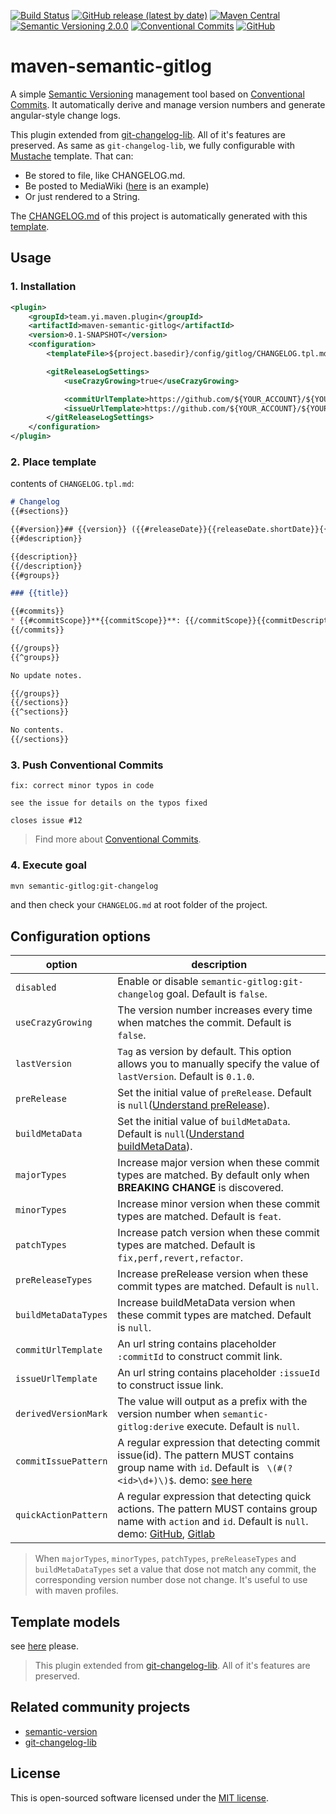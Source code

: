 [![Build Status](https://travis-ci.org/ymind/maven-semantic-gitlog.svg?branch=master)](https://travis-ci.org/ymind/maven-semantic-gitlog)
[![GitHub release (latest by date)](https://img.shields.io/github/v/release/ymind/maven-semantic-gitlog)](https://github.com/ymind/maven-semantic-gitlog/releases)
[![Maven Central](https://img.shields.io/maven-central/v/team.yi.maven.plugin/maven-semantic-gitlog)](https://search.maven.org/artifact/team.yi.maven.plugin/maven-semantic-gitlog)
[![Semantic Versioning 2.0.0](https://img.shields.io/badge/Semantic%20Versioning-2.0.0-brightgreen)](https://semver.org/)
[![Conventional Commits](https://img.shields.io/badge/Conventional%20Commits-1.0.0-yellow.svg)](https://conventionalcommits.org)
[![GitHub](https://img.shields.io/github/license/ymind/maven-semantic-gitlog)](https://github.com/ymind/maven-semantic-gitlog/blob/master/LICENSE)

# maven-semantic-gitlog

A simple [Semantic Versioning](https://semver.org/) management tool based on [Conventional Commits](https://conventionalcommits.org).
It automatically derive and manage version numbers and generate angular-style change logs.

This plugin extended from [git-changelog-lib](https://github.com/tomasbjerre/git-changelog-lib). All of it's features are preserved. 
As same as `git-changelog-lib`, we fully configurable with [Mustache](http://mustache.github.io/) template. That can:

* Be stored to file, like CHANGELOG.md.
* Be posted to MediaWiki ([here](https://github.com/tomasbjerre/git-changelog-lib/tree/screenshots/sandbox) is an example)
* Or just rendered to a String.

The [CHANGELOG.md](https://github.com/ymind/maven-semantic-gitlog/blob/master/CHANGELOG.md) of this project is automatically generated with this [template](https://github.com/ymind/maven-semantic-gitlog/blob/master/config/gitlog/CHANGELOG.tpl.md).

## Usage

### 1. Installation

```xml
<plugin>
    <groupId>team.yi.maven.plugin</groupId>
    <artifactId>maven-semantic-gitlog</artifactId>
    <version>0.1-SNAPSHOT</version>
    <configuration>
        <templateFile>${project.basedir}/config/gitlog/CHANGELOG.tpl.md</templateFile>

        <gitReleaseLogSettings>
            <useCrazyGrowing>true</useCrazyGrowing>

            <commitUrlTemplate>https://github.com/${YOUR_ACCOUNT}/${YOUR_PROJECT_NAME}/commit/:commitId</commitUrlTemplate>
            <issueUrlTemplate>https://github.com/${YOUR_ACCOUNT}/${YOUR_PROJECT_NAME}/issues/:issueId</issueUrlTemplate>
        </gitReleaseLogSettings>
    </configuration>
</plugin>
```

### 2. Place template

contents of `CHANGELOG.tpl.md`:

```markdown
# Changelog
{{#sections}}

{{#version}}## {{version}} ({{#releaseDate}}{{releaseDate.shortDate}}{{/releaseDate}}{{^releaseDate}}{{now.shortDate}}{{/releaseDate}}){{/version}}{{^version}}## {{nextVersion}} (Unreleased, {{#releaseDate}}{{releaseDate.shortDate}}{{/releaseDate}}{{^releaseDate}}{{now.shortDate}}{{/releaseDate}}){{/version}}
{{#description}}

{{description}}
{{/description}}
{{#groups}}

### {{title}}

{{#commits}}
* {{#commitScope}}**{{commitScope}}**: {{/commitScope}}{{commitDescription}}{{#commitIssue}} ([#{{commitIssue.id}}]({{commitIssue.url}})){{/commitIssue}}{{#shortHash}} ([{{shortHash}}]({{commitUrl}})){{/shortHash}}{{#hasCloseIssues}}, closes{{#closeIssues}} [#{{id}}]({{url}}){{/closeIssues}}{{/hasCloseIssues}}
{{/commits}}

{{/groups}}
{{^groups}}

No update notes.

{{/groups}}
{{/sections}}
{{^sections}}

No contents.
{{/sections}}
```

### 3. Push Conventional Commits

```text
fix: correct minor typos in code

see the issue for details on the typos fixed

closes issue #12
```

> Find more about [Conventional Commits](https://conventionalcommits.org).

### 4. Execute goal

```bash
mvn semantic-gitlog:git-changelog
```

and then check your `CHANGELOG.md` at root folder of the project.

## Configuration options

| option | description |
| ------ | ----------- |
| `disabled` | Enable or disable `semantic-gitlog:git-changelog` goal. Default is `false`. |
| `useCrazyGrowing` | The version number increases every time when matches the commit. Default is `false`. |
| `lastVersion` | `Tag` as version by default. This option allows you to manually specify the value of `lastVersion`. Default is `0.1.0`. |
| `preRelease` | Set the initial value of `preRelease`. Default is `null`([Understand preRelease](https://github.com/skuzzle/semantic-version#usage)).  |
| `buildMetaData` | Set the initial value of `buildMetaData`. Default is `null`([Understand buildMetaData](https://github.com/skuzzle/semantic-version#usage)). |
| `majorTypes` | Increase major version when these commit types are matched. By default only when **BREAKING CHANGE** is discovered. |
| `minorTypes` | Increase minor version when these commit types are matched. Default is `feat`. |
| `patchTypes` | Increase patch version when these commit types are matched. Default is `fix,perf,revert,refactor`. |
| `preReleaseTypes` | Increase preRelease version when these commit types are matched. Default is `null`. |
| `buildMetaDataTypes` | Increase buildMetaData version when these commit types are matched. Default is `null`. |
| `commitUrlTemplate` | An url string contains placeholder `:commitId` to construct commit link. |
| `issueUrlTemplate` | An url string contains placeholder `:issueId` to construct issue link. |
| `derivedVersionMark` | The value will output as a prefix with the version number when `semantic-gitlog:derive` execute. Default is `null`. |
| `commitIssuePattern` | A regular expression that detecting commit issue(id). The pattern MUST contains group name with `id`. Default is ` \(#(?<id>\d+)\)$`. demo: [see here](https://regex101.com/r/MAg185/1/) |
| `quickActionPattern` | A regular expression that detecting quick actions. The pattern MUST contains group name with `action` and `id`. Default is `null`. demo: [GitHub](https://regex101.com/r/8Ri0cJ/1), [Gitlab](https://regex101.com/r/8FopGS/1/) |

> When `majorTypes`, `minorTypes`, `patchTypes`, `preReleaseTypes` and `buildMetaDataTypes` set a value that dose not match any commit, the corresponding version number dose not change.
> It's useful to use with maven profiles.

## Template models

see [here](src/main/java/team/yi/maven/plugin/model) please.

> This plugin extended from [git-changelog-lib](https://github.com/tomasbjerre/git-changelog-lib). All of it's features are preserved.

## Related community projects

* [semantic-version](https://github.com/skuzzle/semantic-version)
* [git-changelog-lib](https://github.com/tomasbjerre/git-changelog-lib)

## License

This is open-sourced software licensed under the [MIT license](https://opensource.org/licenses/MIT).
